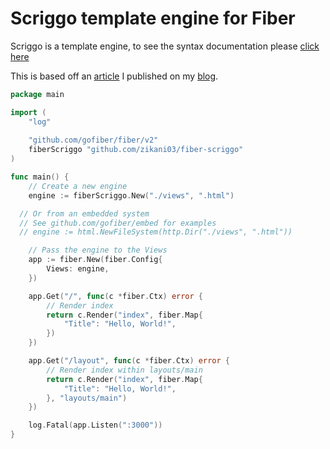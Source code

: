 # Scriggo template engine for Fiber

Scriggo is a template engine, to see the syntax documentation please [click here](https://scriggo.com/templates)

This is based off an [article](https://code.zikani.me/using-scriggo-templates-with-the-go-fiber-web-framework) I published on my [blog](https://code.zikani.me).

```go
package main

import (
	"log"
	
	"github.com/gofiber/fiber/v2"
	fiberScriggo "github.com/zikani03/fiber-scriggo"
)

func main() {
	// Create a new engine
	engine := fiberScriggo.New("./views", ".html")

  // Or from an embedded system
  // See github.com/gofiber/embed for examples
  // engine := html.NewFileSystem(http.Dir("./views", ".html"))

	// Pass the engine to the Views
	app := fiber.New(fiber.Config{
		Views: engine,
	})

	app.Get("/", func(c *fiber.Ctx) error {
		// Render index
		return c.Render("index", fiber.Map{
			"Title": "Hello, World!",
		})
	})

	app.Get("/layout", func(c *fiber.Ctx) error {
		// Render index within layouts/main
		return c.Render("index", fiber.Map{
			"Title": "Hello, World!",
		}, "layouts/main")
	})

	log.Fatal(app.Listen(":3000"))
}
```
